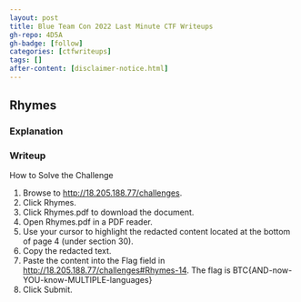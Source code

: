 ```yaml
---
layout: post
title: Blue Team Con 2022 Last Minute CTF Writeups
gh-repo: 4D5A
gh-badge: [follow]
categories: [ctfwriteups]
tags: []
after-content: [disclaimer-notice.html]
---
```


## Rhymes

### Explanation



### Writeup
How to Solve the Challenge
1. Browse to http://18.205.188.77/challenges.
2. Click Rhymes.
3. Click Rhymes.pdf to download the document.
4. Open Rhymes.pdf in a PDF reader.
5. Use your cursor to highlight the redacted content located at the bottom of page 4 (under section 30).
6. Copy the redacted text.
7. Paste the content into the Flag field in http://18.205.188.77/challenges#Rhymes-14. The flag is BTC{AND-now-YOU-know-MULTIPLE-languages}
8. Click Submit.
